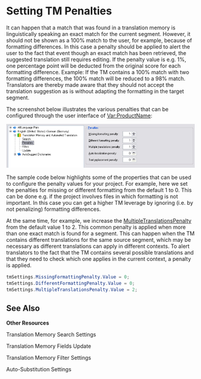 Setting TM Penalties
==

It can happen that a match that was found in a translation memory is linguistically speaking an exact match for the current segment. However, it should not be shown as a 100% match to the user, for example, because of formatting differences. In this case a penalty should be applied to alert the user to the fact that event though an exact match has been retrieved, the suggested translation still requires editing. If the penalty value is e.g. 1%, one percentage point will be deducted from the original score for each formatting difference. Example: If the TM contains a 100% match with two formatting differences, the 100% match will be reduced to a 98% match. Translators are thereby made aware that they should not accept the translation suggestion as is without adapting the formatting in the target segment.

The screenshot below illustrates the various penalties that can be configured through the user interface of <Var:ProductName>:

![Penalties](images/Penalties.jpg)

The sample code below highlights some of the properties that can be used to configure the penalty values for your project. For example, here we set the penalties for missing or different formatting from the default 1 to 0. This can be done e.g. if the project involves files in which formatting is not important. In this case you can get a higher TM leverage by ignoring (i.e. by not penalizing) formatting differences.

At the same time, for example, we increase the [MultipleTranslationsPenalty]() from the default value 1 to 2. This common penalty is applied when more than one exact match is found for a segment. This can happen when the TM contains different translations for the same source segment, which may be necessary as different translations can apply in different contexts. To alert translators to the fact that the TM contains several possible translations and that they need to check which one applies in the current context, a penalty is applied.

```CS
tmSettings.MissingFormattingPenalty.Value = 0;
tmSettings.DifferentFormattingPenalty.Value = 0;
tmSettings.MultipleTranslationsPenalty.Value = 2;
```
See Also
--

**Other Resources**

Translation Memory Search Settings

Translation Memory Fields Update

Translation Memory Filter Settings

Auto-Substitution Settings
